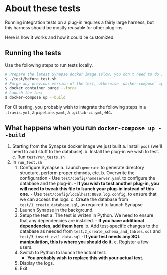 # About these tests

Running integration tests on a plug-in requires a fairly large harness, but this harness should be mostly reusable
for other plug-ins.

Here is how it works and how it could be customized.

## Running the tests

Use the following steps to run tests locally.

```sh
# Prepare the latest Synapse docker image (slow, you don't need to do it often)
$ ./test/before_test.sh
# Purge any previous version of the test, otherwise `docker-compose` ignores changes.
$ docker container purge --force
# Launch the test
$ docker-compose up --build
```
For CI testing, you probably wish to integrate the following steps in a `.travis.yml`, a `pipeline.yaml`, a `.gitlab-ci.yml`, etc.

## What happens when you run `docker-compose up --build`

1. Starting from the Synapse docker image we just built
    a. Install `psql` (we'll need to add stuff to the database).
    b. Install the plug-in we wish to test.
    c. Run `test/run_tests.sh`
2. In `run_test.sh`
    1. Configure Synapse
        a. Launch `generate` to generate directory structure, perform proper chmods, etc.
        b. Overwrite the configuration
            - Use `test/config/homeserver.yaml` to configure the database and the plug-in.
                - **If you wish to test another plug-in, you will need to tweak this file to launch your plug-in instead of this one.**
            - Use `test/config/localhost:8080.log.config`, to ensure that we can access the logs.
        c. Create the database from `test/1_create_database.sql`, as required to launch Synapse
    2. Launch Synapse in the background.
    3. Setup the test
        a. The test is written in Python. We need to ensure that any dependencies are installed.
            - **If you have additional dependencies, add them here.**
        b. Add test-specific changes to the database as needed from `test/2_create_schema_and_tables.sql` and `test/3_insert_evil_data.sql`
            - **If your test needs any SQL manipulation, this is where you should do it.**
        c. Register a few users.
    4. Switch to Python to launch the actual test.
        - **You probably wish to replace this with your actual test.**
    5. Display the logs.
    6. Exit.
